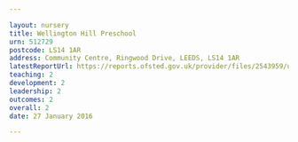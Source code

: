 ```yaml
---

layout: nursery
title: Wellington Hill Preschool
urn: 512729
postcode: LS14 1AR
address: Community Centre, Ringwood Drive, LEEDS, LS14 1AR
latestReportUrl: https://reports.ofsted.gov.uk/provider/files/2543959/urn/512729.pdf
teaching: 2
development: 2
leadership: 2
outcomes: 2
overall: 2
date: 27 January 2016

---
```

